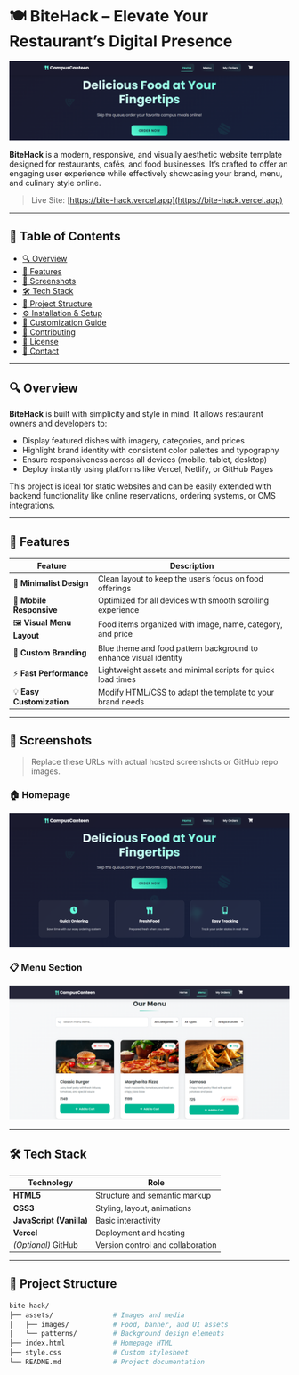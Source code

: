 # 🍽️ BiteHack – Elevate Your Restaurant’s Digital Presence

![BiteHack Banner](assets/banner.png)

**BiteHack** is a modern, responsive, and visually aesthetic website template designed for restaurants, cafés, and food businesses. It’s crafted to offer an engaging user experience while effectively showcasing your brand, menu, and culinary style online.

> Live Site: [https://bite-hack.vercel.app](https://bite-hack.vercel.app)

---

## 🧭 Table of Contents

- [🔍 Overview](#-overview)
- [🚀 Features](#-features)
- [📸 Screenshots](#-screenshots)
- [🛠️ Tech Stack](#-tech-stack)
- [📁 Project Structure](#-project-structure)
- [⚙️ Installation & Setup](#-installation--setup)
- [🔧 Customization Guide](#-customization-guide)
- [🙌 Contributing](#-contributing)
- [📜 License](#-license)
- [📇 Contact](#-contact)

---

## 🔍 Overview

**BiteHack** is built with simplicity and style in mind. It allows restaurant owners and developers to:

- Display featured dishes with imagery, categories, and prices
- Highlight brand identity with consistent color palettes and typography
- Ensure responsiveness across all devices (mobile, tablet, desktop)
- Deploy instantly using platforms like Vercel, Netlify, or GitHub Pages

This project is ideal for static websites and can be easily extended with backend functionality like online reservations, ordering systems, or CMS integrations.

---

## 🚀 Features

| Feature | Description |
|--------|-------------|
| 🎯 **Minimalist Design** | Clean layout to keep the user’s focus on food offerings |
| 📱 **Mobile Responsive** | Optimized for all devices with smooth scrolling experience |
| 🖼️ **Visual Menu Layout** | Food items organized with image, name, category, and price |
| 🎨 **Custom Branding** | Blue theme and food pattern background to enhance visual identity |
| ⚡ **Fast Performance** | Lightweight assets and minimal scripts for quick load times |
| 💡 **Easy Customization** | Modify HTML/CSS to adapt the template to your brand needs |

---

## 📸 Screenshots

> Replace these URLs with actual hosted screenshots or GitHub repo images.

### 🏠 Homepage
![Homepage](/assets/homepage.png)

### 📋 Menu Section
![Menu](/assets/menu.png)

---

## 🛠️ Tech Stack

| Technology | Role |
|------------|------|
| **HTML5** | Structure and semantic markup |
| **CSS3** | Styling, layout, animations |
| **JavaScript (Vanilla)** | Basic interactivity |
| **Vercel** | Deployment and hosting |
| *(Optional)* GitHub | Version control and collaboration |

---

## 📁 Project Structure

```bash
bite-hack/
├── assets/               # Images and media
│   ├── images/           # Food, banner, and UI assets
│   └── patterns/         # Background design elements
├── index.html            # Homepage HTML
├── style.css             # Custom stylesheet
└── README.md             # Project documentation
